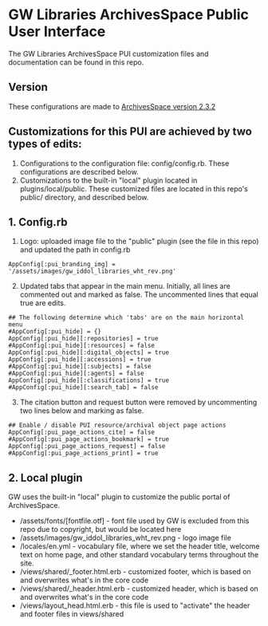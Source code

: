 # GW Libraries ArchivesSpace Public User Interface

The GW Libraries ArchivesSpace PUI customization files and documentation can be found in this repo.

## Version
These configurations are made to [ArchivesSpace version 2.3.2](https://github.com/archivesspace/archivesspace/releases/tag/v2.3.2)

## Customizations for this PUI are achieved by two types of edits:
1. Configurations to the configuration file: config/config.rb. These configurations are described below.
2. Customizations to the built-in "local" plugin located in plugins/local/public. These customized files are located in this repo's public/ directory, and described below.

## 1. Config.rb
1. Logo: uploaded image file to the "public" plugin (see the file in this repo) and updated the path in config.rb
```
AppConfig[:pui_branding_img] = '/assets/images/gw_iddol_libraries_wht_rev.png'
```

2. Updated tabs that appear in the main menu. Initially, all lines are commented out and marked as false. The uncommented lines that equal true are edits.
```
## The following determine which 'tabs' are on the main horizontal menu
#AppConfig[:pui_hide] = {}
AppConfig[:pui_hide][:repositories] = true
#AppConfig[:pui_hide][:resources] = false
AppConfig[:pui_hide][:digital_objects] = true
AppConfig[:pui_hide][:accessions] = true
#AppConfig[:pui_hide][:subjects] = false
#AppConfig[:pui_hide][:agents] = false
AppConfig[:pui_hide][:classifications] = true
#AppConfig[:pui_hide][:search_tab] = false
```

3. The citation button and request button were removed by uncommenting two lines below and marking as false.
```
## Enable / disable PUI resource/archival object page actions
AppConfig[:pui_page_actions_cite] = false
#AppConfig[:pui_page_actions_bookmark] = true
AppConfig[:pui_page_actions_request] = false
#AppConfig[:pui_page_actions_print] = true
```

## 2. Local plugin
GW uses the built-in "local" plugin to customize the public portal of ArchivesSpace. 
* /assets/fonts/[fontfile.otf] - font file used by GW is excluded from this repo due to copyright, but would be located here
* /assets/images/gw_iddol_libraries_wht_rev.png - logo image file
* /locales/en.yml - vocabulary file, where we set the header title, welcome text on home page, and other standard vocabulary terms throughout the site. 
* /views/shared/_footer.html.erb - customized footer, which is based on and overwrites what's in the core code
* /views/shared/_header.html.erb - customized header, which is based on and overwrites what's in the core code
* /views/layout_head.html.erb - this file is used to "activate" the header and footer files in views/shared
